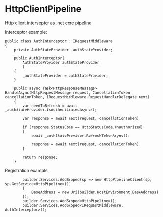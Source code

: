 # HttpClientPipeline
Http client interseptor as .net core pipeline 


Interceptor example:

    public class AuthInterceptor : IRequestMiddleware
    {
        private AuthStateProvider _authStateProvider;

        public AuthInterceptor(
            AuthStateProvider authStateProvider
            )
        {
            _authStateProvider = authStateProvider;
        }

        public async Task<HttpResponseMessage> HandleAsync(HttpRequestMessage request, CancellationToken cancellationToken, IRequestMiddleware.RequestHandlerDelegate next)
        {
            var needToRefresh = await _authStateProvider.IsAuthenticatedAsync();

            var response = await next(request, cancellationToken);

            if (response.StatusCode == HttpStatusCode.Unauthorized)
            {
                await _authStateProvider.RefreshTokenAsync();

                response = await next(request, cancellationToken);
            }

            return response;
        }



Registration example: 

            builder.Services.AddScoped(sp => new HttpPipelineClient(sp, sp.GetService<HttpPipeline>())
            {
                BaseAddress = new Uri(builder.HostEnvironment.BaseAddress)
            });
            builder.Services.AddScoped<HttpPipeline>();
            builder.Services.AddScoped<IRequestMiddleware, AuthInterceptor>();
